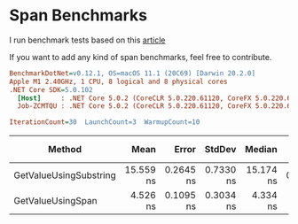 # Span Benchmarks

I run benchmark tests based on this [article](https://medium.com/swlh/optimized-codes-using-span-t-an-introduction-ab8b396e131)

If you want to add any kind of span benchmarks, feel free to contribute.

``` ini
BenchmarkDotNet=v0.12.1, OS=macOS 11.1 (20C69) [Darwin 20.2.0]
Apple M1 2.40GHz, 1 CPU, 8 logical and 8 physical cores
.NET Core SDK=5.0.102
  [Host]     : .NET Core 5.0.2 (CoreCLR 5.0.220.61120, CoreFX 5.0.220.61120), X64 RyuJIT
  Job-ZCMTQU : .NET Core 5.0.2 (CoreCLR 5.0.220.61120, CoreFX 5.0.220.61120), X64 RyuJIT

IterationCount=30  LaunchCount=3  WarmupCount=10  
```
|                 Method |      Mean |     Error |    StdDev |    Median |  Gen 0 | Gen 1 | Gen 2 | Allocated |
|----------------------- |----------:|----------:|----------:|----------:|-------:|------:|------:|----------:|
| GetValueUsingSubstring | 15.559 ns | 0.2645 ns | 0.7330 ns | 15.174 ns | 0.0191 |     - |     - |      40 B |
|      GetValueUsingSpan |  4.526 ns | 0.1095 ns | 0.3034 ns |  4.334 ns |      - |     - |     - |         - |
